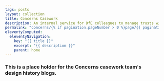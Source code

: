 ```yaml
---
tags: posts
layout: collection
title: Concerns Casework
description: An internal service for DfE colleagues to manage trusts with pending concerns.
permalink: "concerns/{% if pagination.pageNumber > 0 %}page/{{ pagination.pageNumber + 1 }}{% endif %}/"
eleventyComputed:
  eleventyNavigation:
    key: "{{ title }}"
    excerpt: "{{ description }}"
    parent: home
---
```


### This is a place holder for the Concerns casework team's design history blogs.
